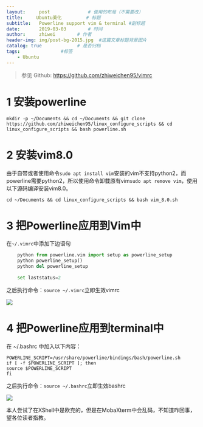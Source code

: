 ```yaml
---
layout:     post              # 使用的布局（不需要改）
title:     Ubuntu美化         # 标题
subtitle:   Powerline support vim & terminal #副标题
date:       2019-03-03        # 时间
author:     zhiwei        # 作者
header-img: img/post-bg-2015.jpg  #这篇文章标题背景图片
catalog: true             # 是否归档
tags:               #标签
    - Ubuntu
---
```


> 参见 Github: https://github.com/zhiweichen95/vimrc

# 1 安装powerline

```
mkdir -p ~/Documents && cd ~/Documents && git clone https://github.com/zhiweichen95/linux_configure_scripts && cd linux_configure_scripts && bash powerline.sh
```

# 2 安装vim8.0
由于自带或者使用命令```sudo apt install vim```安装的vim不支持python2，而powerline需要python2，所以使用命令卸载原有vim```sudo apt remove vim```，使用以下源码编译安装vim8.0。
```
cd ~/Documents && cd linux_configure_scripts && bash vim_8.0.sh
```

# 3 把Powerline应用到Vim中
在`~/.vimrc`中添加下边语句
```python
    python from powerline.vim import setup as powerline_setup
    python powerline_setup()
    python del powerline_setup
    
    set laststatus=2
```
之后执行命令：`source ~/.vimrc`立即生效vimrc

![](https://wx2.sinaimg.cn/large/007ccxpDly1g1hpgqk66nj30pj0bgq99.jpg)


# 4 把Powerline应用到terminal中

在 ~/.bashrc 中加入以下内容：

```
POWERLINE_SCRIPT=/usr/share/powerline/bindings/bash/powerline.sh
if [ -f $POWERLINE_SCRIPT ]; then
source $POWERLINE_SCRIPT
fi
```

之后执行命令：`source ~/.bashrc`立即生效bashrc

![](https://ws1.sinaimg.cn/large/007ccxpDly1g1hpk377f8j30bk02u0ss.jpg)


本人尝试了在XShell中是欧克的，但是在MobaXterm中会乱码，不知道咋回事，望各位读者指教。

